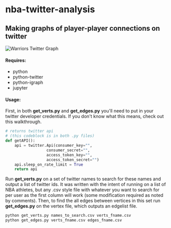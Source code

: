 # nba-twitter-analysis
## Making graphs of player-player connections on twitter

![Warriors Twitter Graph](https://imgur.com/a/JYZr0yG "GSW Graph")

#### Requires:
  * python
  * python-twitter
  * python-igraph
  * jupyter
   
#### Usage:
First, in both <b>get_verts.py</b> and <b>get_edges.py</b> you'll need to put in your twitter developer credentials. If you don't know what this means, check out this walkthrough.

```python
# returns twitter api
# (this codeblock is in both .py files)
def getAPI():
    api = twitter.Api(consumer_key="",
                  consumer_secret="",
                  access_token_key="",
                  access_token_secret="")
    api.sleep_on_rate_limit = True
    return api
```

Run <b>get_verts.py</b> on a set of twitter names to search for these names and output a list of twitter ids. It was written with the intent of running on a list of NBA athletes, but any .csv style file with whatever you want to search for per user as the first column will work (some modification required as noted by comments). Then, to find the all edges between vertices in this set run <b>get_edges.py</b> on the vertex file, which outputs an edgelist file. 

```sh
python get_verts.py names_to_search.csv verts_fname.csv
python get_edges.py verts_fname.csv edges_fname.csv
```

